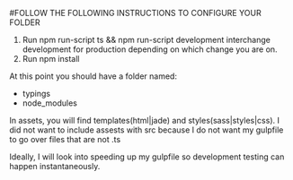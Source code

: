 #FOLLOW THE FOLLOWING INSTRUCTIONS TO CONFIGURE YOUR FOLDER
1.	Run npm run-script ts && npm run-script development
	interchange development for production depending on which change you are on.
2.	Run npm install

At this point you should have a folder named:
*	typings
*	node_modules



In assets, you will find templates(html|jade) and styles(sass|styles|css). I did not want to include
assests with src because I do not want my gulpfile to go over files that are not .ts

Ideally, I will look into speeding up my gulpfile so development testing can happen instantaneously.